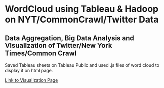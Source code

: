 # WordCloud using Tableau & Hadoop on NYT/CommonCrawl/Twitter Data
Data Aggregation, Big Data Analysis and Visualization of Twitter/New York Times/Common Crawl
--
Saved Tableau sheets on Tableau Public and used .js files of word cloud to display it on html page.

[Link to Visualization Page](https://vishalgawade.github.io/wordcloud_hadoop/visualization.html)
